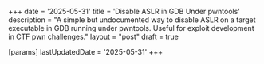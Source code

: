 +++
date = '2025-05-31'
title = 'Disable ASLR in GDB Under pwntools'
description = "A simple but undocumented way to disable ASLR on a target executable in GDB running under pwntools. Useful for exploit development in CTF pwn challenges."
layout = "post"
draft = true

[params]
lastUpdatedDate = '2025-05-31'
+++



